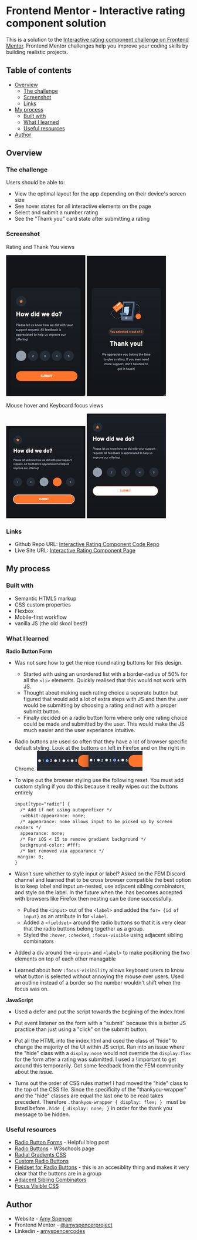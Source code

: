 # Frontend Mentor - Interactive rating component solution

This is a solution to the [Interactive rating component challenge on Frontend Mentor](https://www.frontendmentor.io/challenges/interactive-rating-component-koxpeBUmI). Frontend Mentor challenges help you improve your coding skills by building realistic projects.

## Table of contents

- [Overview](#overview)
  - [The challenge](#the-challenge)
  - [Screenshot](#screenshot)
  - [Links](#links)
- [My process](#my-process)
  - [Built with](#built-with)
  - [What I learned](#what-i-learned)
  - [Useful resources](#useful-resources)
- [Author](#author)

## Overview

### The challenge

Users should be able to:

- View the optimal layout for the app depending on their device's screen size
- See hover states for all interactive elements on the page
- Select and submit a number rating
- See the "Thank you" card state after submitting a rating

### Screenshot

Rating and Thank You views

![](./screenshots/mobile%20view%20rate.png) ![](./screenshots/mobile%20view%20thank%20you.png)

Mouse hover and Keyboard focus views

![](./screenshots/hover%20focus%20states.png) ![](./screenshots/hover%20focus%20state%20mouse.png)

### Links

- Github Repo URL: [Interactive Rating Component Code Repo](https://github.com/amyspencerproject/interactive-rating-component)
- Live Site URL: [Interactive Rating Component Page](https://amyspencerproject.github.io/interactive-rating-component/)

## My process

### Built with

- Semantic HTML5 markup
- CSS custom properties
- Flexbox
- Mobile-first workflow
- vanilla JS (the old skool best!)

### What I learned

**Radio Button Form**

- Was not sure how to get the nice round rating buttons for this design.

  - Started with using an unordered list with a border-radius of 50% for all the `<li>` elements. Quickly realised that this would not work with JS.
  - Thought about making each rating choice a seperate button but figured that would add a lot of extra steps with JS and then the user would be submitting by choosing a rating and not with a proper submitt button.
  - Finally decided on a radio button form where only one rating choice could be made and submitted by the user. This would make the JS much easier and the user experiance intuitive.

- Radio buttons are used so often that they have a lot of browser specific default styling. Look at the buttons on left in Firefox and on the right in Chrome.
  ![](./screenshots/screenshot%20radio%20buttons.png)

- To wipe out the browser styling use the following reset. You must add custom styling if you do this because it really wipes out the buttons entirely

  ```
  input[type="radio"] {
    /* Add if not using autoprefixer */
    -webkit-appearance: none;
    /* appearance: none allows input to be picked up by screen readers */
    appearance: none;
    /* For iOS < 15 to remove gradient background */
    background-color: #fff;
    /* Not removed via appearance */
   margin: 0;
  }
  ```

- Wasn't sure whether to style input or label? Asked on the FEM Discord channel and learned that to be cross browser compatible the best option is to keep label and input un-nested, use adjacent sibling combinators, and style on the label. In the future when the :has becomes accepted with browsers like Firefox then nesting can be done successfully.

  - Pulled the `<input>` out of the `<label>` and added the `for= {id of input}` as an attribute in for `<label`.
  - Added a `<fieldset>` around the radio buttons so that it is very clear that the radio buttons belong together as a group.
  - Styled the `:hover`, `:checked`, `:focus-visible` using adjacent sibling combinators

- Added a div around the `<input>` and `<label>` to make positioning the two elements on top of each other managable

- Learned about how `:focus-visibility` allows keyboard users to know what button is selected without annoying the mouse over users. Used an outline instead of a border so the number wouldn't shift when the focus was on.

**JavaScript**

- Used a defer and put the script towards the begining of the index.html
- Put event listener on the form with a "submit" because this is better JS practice than just using a "click" on the submitt button.
- Put all the HTML into the index.html and used the class of "hide" to change the majority of the UI within JS script. Ran into an issue where the "hide" class with a `display:none` would not override the `display:flex` for the form after a rating was submitted. I used a !important to get around this temporarily. Got some feedback from the FEM community about the issue.

- Turns out the order of CSS rules matter! I had moved the "hide" class to the top of the CSS file. Since the specificity of the "thankyou-wrapper" and the "hide" classes are equal the last one to be read takes precedent. Therefore `.thankyou-wrapper {
display: flex;
} ` must be listed before `.hide {
display: none;
}` in order for the thank you message to be hidden.

### Useful resources

- [Radio Button Forms](https://blog.hubspot.com/website/html-radio-button) - Helpful blog post
- [Radio Buttons](https://www.w3schools.com/tags/att_input_type_radio.asp) - W3schools page
- [Radial Gradients CSS](https://developer.mozilla.org/en-US/docs/Web/CSS/gradient/radial-gradient)
- [Custom Radio Buttons](https://moderncss.dev/pure-css-custom-styled-radio-buttons/)
- [Fieldset for Radio Buttons](https://www.w3.org/WAI/tutorials/forms/grouping/#radio-buttons) - this is an accesiblity thing and makes it very clear that the buttons are in a group
- [Adjacent Sibling Combinators](https://moderncss.dev/guide-to-advanced-css-selectors-part-one/#adjacent-sibling-combinator)
- [Focus Visible CSS](https://css-tricks.com/almanac/selectors/f/focus-visible/)

## Author

- Website - [Amy Spencer](https://spencerproject.com/)
- Frontend Mentor - [@amyspencerproject](https://www.frontendmentor.io/profile/amyspencerproject)
- Linkedin - [amyspencercodes](https://www.linkedin.com/in/amyspencercodes/)
